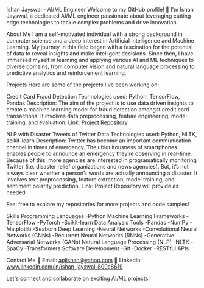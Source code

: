 Ishan Jayswal - AI/ML Engineer
Welcome to my GitHub profile! 👋 I'm Ishan Jayswal, a dedicated AI/ML engineer passionate about leveraging cutting-edge technologies to tackle complex problems and drive innovation.

About Me
I am a self-motivated individual with a strong background in computer science and a deep interest in Artificial Intelligence and Machine Learning. My journey in this field began with a fascination for the potential of data to reveal insights and make intelligent decisions. Since then, I have immersed myself in learning and applying various AI and ML techniques to diverse domains, from computer vision and natural language processing to predictive analytics and reinforcement learning.

Projects
Here are some of the projects I've been working on:

Credit Card Fraud Detection
Technologies used: Python, TensorFlow, Pandas
Description: The aim of the project is to use data driven insights to create a machine learning model for fraud detection amongst credit card transactions. It involves data preprocessing, feature engineering, model training, and evaluation.
Link: [Project Repository](https://github.com/ishanjayswal/BYOP_CREDIT_CARD_FRAUD_DETECTION)

NLP with Disaster Tweets of Twitter Data
Technologies used: Python, NLTK, scikit-learn
Description: Twitter has become an important communication channel in times of emergency. The ubiquitousness of smartphones enables people to announce an emergency they’re observing in real-time. Because of this, more agencies are interested in programatically monitoring Twitter (i.e. disaster relief organizations and news agencies). But, it’s not always clear whether a person’s words are actually announcing a disaster. It involves text preprocessing, feature extraction, model training, and sentiment polarity prediction.
Link: Project Repository will provide as needed

Feel free to explore my repositories for more projects and code samples!

Skills
Programming Languages
-Python
Machine Learning Frameworks
-TensorFlow
-PyTorch
-Scikit-learn
Data Analysis Tools
-Pandas
-NumPy
-Matplotlib
-Seaborn
Deep Learning
-Neural Networks
-Convolutional Neural Networks (CNNs)
-Recurrent Neural Networks (RNNs)
-Generative Adversarial Networks (GANs)
Natural Language Processing (NLP)
-NLTK
-SpaCy
-Transformers
Software Development
-Git
-Docker
-RESTful APIs

Contact Me
📧 Email: apjishan@yahoo.com
🔗 LinkedIn: www.linkedin.com/in/ishan-jayswal-800a8619

Let's connect and collaborate on exciting AI/ML projects!
